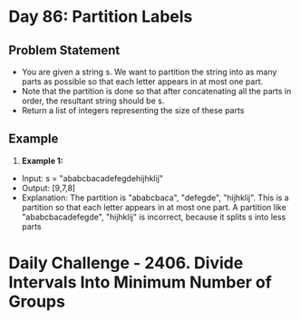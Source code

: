 # Day 86: Partition Labels

## Problem Statement

- You are given a string s. We want to partition the string into as many parts as possible so that each letter appears in at most one part.
- Note that the partition is done so that after concatenating all the parts in order, the resultant string should be s.
- Return a list of integers representing the size of these parts

## Example

1. **Example 1:**

- Input: s = "ababcbacadefegdehijhklij"
- Output: [9,7,8]
- Explanation:
  The partition is "ababcbaca", "defegde", "hijhklij".
  This is a partition so that each letter appears in at most one part.
  A partition like "ababcbacadefegde", "hijhklij" is incorrect, because it splits s into less parts

# Daily Challenge - 2406. Divide Intervals Into Minimum Number of Groups

